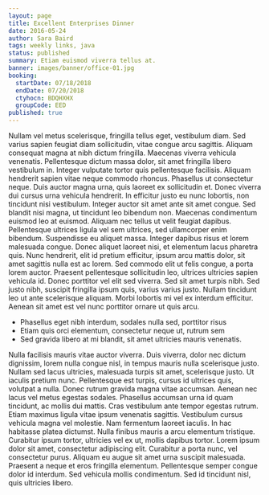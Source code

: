 ```yaml
---
layout: page
title: Excellent Enterprises Dinner
date: 2016-05-24
author: Sara Baird
tags: weekly links, java
status: published
summary: Etiam euismod viverra tellus at.
banner: images/banner/office-01.jpg
booking:
  startDate: 07/18/2018
  endDate: 07/20/2018
  ctyhocn: BDQHXHX
  groupCode: EED
published: true
---
```

Nullam vel metus scelerisque, fringilla tellus eget, vestibulum diam. Sed varius sapien feugiat diam sollicitudin, vitae congue arcu sagittis. Aliquam consequat magna at nibh dictum fringilla. Maecenas viverra vehicula venenatis. Pellentesque dictum massa dolor, sit amet fringilla libero vestibulum in. Integer vulputate tortor quis pellentesque facilisis. Aliquam hendrerit sapien vitae neque commodo rhoncus. Phasellus ut consectetur neque. Duis auctor magna urna, quis laoreet ex sollicitudin et. Donec viverra dui cursus urna vehicula hendrerit. In efficitur justo eu nunc lobortis, non tincidunt nisi vestibulum. Integer auctor sit amet ante sit amet congue.
Sed blandit nisi magna, ut tincidunt leo bibendum non. Maecenas condimentum euismod leo at euismod. Aliquam nec tellus ut velit feugiat dapibus. Pellentesque ultrices ligula vel sem ultrices, sed ullamcorper enim bibendum. Suspendisse eu aliquet massa. Integer dapibus risus et lorem malesuada congue. Donec aliquet laoreet nisi, et elementum lacus pharetra quis. Nunc hendrerit, elit id pretium efficitur, ipsum arcu mattis dolor, sit amet sagittis nulla est ac lorem. Sed commodo elit ut felis congue, a porta lorem auctor. Praesent pellentesque sollicitudin leo, ultrices ultricies sapien vehicula id. Donec porttitor vel elit sed viverra. Sed sit amet turpis nibh. Sed justo nibh, suscipit fringilla ipsum quis, varius varius justo. Nullam tincidunt leo ut ante scelerisque aliquam. Morbi lobortis mi vel ex interdum efficitur. Aenean sit amet est vel nunc porttitor ornare ut quis arcu.

* Phasellus eget nibh interdum, sodales nulla sed, porttitor risus
* Etiam quis orci elementum, consectetur neque ut, rutrum sem
* Sed gravida libero at mi blandit, sit amet ultricies mauris venenatis.

Nulla facilisis mauris vitae auctor viverra. Duis viverra, dolor nec dictum dignissim, lorem nulla congue nisl, in tempus mauris nulla scelerisque justo. Nullam sed lacus ultricies, malesuada turpis sit amet, scelerisque justo. Ut iaculis pretium nunc. Pellentesque est turpis, cursus id ultrices quis, volutpat a nulla. Donec rutrum gravida magna vitae accumsan. Aenean nec lacus vel metus egestas sodales. Phasellus accumsan urna id quam tincidunt, ac mollis dui mattis. Cras vestibulum ante tempor egestas rutrum. Etiam maximus ligula vitae ipsum venenatis sagittis. Vestibulum cursus vehicula magna vel molestie.
Nam fermentum laoreet iaculis. In hac habitasse platea dictumst. Nulla finibus mauris a arcu elementum tristique. Curabitur ipsum tortor, ultricies vel ex ut, mollis dapibus tortor. Lorem ipsum dolor sit amet, consectetur adipiscing elit. Curabitur a porta nunc, vel consectetur purus. Aliquam eu augue sit amet urna suscipit malesuada. Praesent a neque et eros fringilla elementum. Pellentesque semper congue dolor id interdum. Sed vehicula mollis condimentum. Sed id tincidunt nisl, quis ultricies libero.
